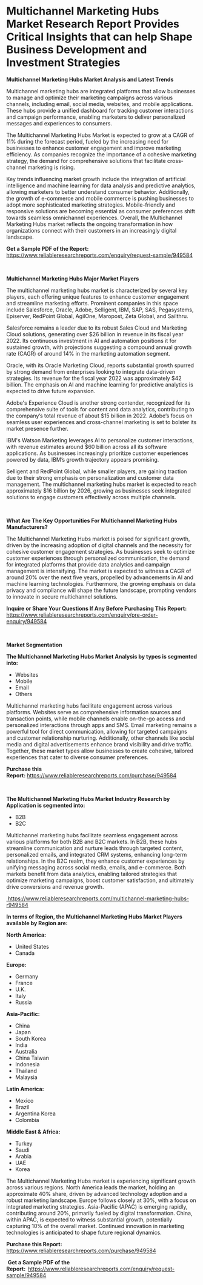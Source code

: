 <p><h1>Multichannel Marketing Hubs Market Research Report Provides Critical Insights that can help Shape Business Development and Investment Strategies</h1></p><p><strong>Multichannel Marketing Hubs Market Analysis and Latest Trends</strong></p>
<p><p>Multichannel marketing hubs are integrated platforms that allow businesses to manage and optimize their marketing campaigns across various channels, including email, social media, websites, and mobile applications. These hubs provide a unified dashboard for tracking customer interactions and campaign performance, enabling marketers to deliver personalized messages and experiences to consumers.</p><p>The Multichannel Marketing Hubs Market is expected to grow at a CAGR of 11% during the forecast period, fueled by the increasing need for businesses to enhance customer engagement and improve marketing efficiency. As companies recognize the importance of a cohesive marketing strategy, the demand for comprehensive solutions that facilitate cross-channel marketing is rising. </p><p>Key trends influencing market growth include the integration of artificial intelligence and machine learning for data analysis and predictive analytics, allowing marketers to better understand consumer behavior. Additionally, the growth of e-commerce and mobile commerce is pushing businesses to adopt more sophisticated marketing strategies. Mobile-friendly and responsive solutions are becoming essential as consumer preferences shift towards seamless omnichannel experiences. Overall, the Multichannel Marketing Hubs market reflects the ongoing transformation in how organizations connect with their customers in an increasingly digital landscape.</p></p>
<p><strong>Get a Sample PDF of the Report:&nbsp;</strong> <a href="https://www.reliableresearchreports.com/enquiry/request-sample/949584?utm_campaign=2098&utm_medium=2&utm_source=Github&utm_content=ia&utm_term=18042025&utm_id=multichannel-marketing-hubs">https://www.reliableresearchreports.com/enquiry/request-sample/949584</a></p>
<p>&nbsp;</p>
<p><strong>Multichannel Marketing Hubs Major Market Players</strong></p>
<p><p>The multichannel marketing hubs market is characterized by several key players, each offering unique features to enhance customer engagement and streamline marketing efforts. Prominent companies in this space include Salesforce, Oracle, Adobe, Selligent, IBM, SAP, SAS, Pegasystems, Episerver, RedPoint Global, AgilOne, Maropost, Zeta Global, and Sailthru.</p><p>Salesforce remains a leader due to its robust Sales Cloud and Marketing Cloud solutions, generating over $26 billion in revenue in its fiscal year 2022. Its continuous investment in AI and automation positions it for sustained growth, with projections suggesting a compound annual growth rate (CAGR) of around 14% in the marketing automation segment.</p><p>Oracle, with its Oracle Marketing Cloud, reports substantial growth spurred by strong demand from enterprises looking to integrate data-driven strategies. Its revenue for the fiscal year 2022 was approximately $42 billion. The emphasis on AI and machine learning for predictive analytics is expected to drive future expansion.</p><p>Adobe's Experience Cloud is another strong contender, recognized for its comprehensive suite of tools for content and data analytics, contributing to the company’s total revenue of about $15 billion in 2022. Adobe’s focus on seamless user experiences and cross-channel marketing is set to bolster its market presence further.</p><p>IBM's Watson Marketing leverages AI to personalize customer interactions, with revenue estimates around $60 billion across all its software applications. As businesses increasingly prioritize customer experiences powered by data, IBM’s growth trajectory appears promising.</p><p>Selligent and RedPoint Global, while smaller players, are gaining traction due to their strong emphasis on personalization and customer data management. The multichannel marketing hubs market is expected to reach approximately $16 billion by 2026, growing as businesses seek integrated solutions to engage customers effectively across multiple channels.</p></p>
<p>&nbsp;</p>
<p><strong>What Are The Key Opportunities For Multichannel Marketing Hubs Manufacturers?</strong></p>
<p><p>The Multichannel Marketing Hubs market is poised for significant growth, driven by the increasing adoption of digital channels and the necessity for cohesive customer engagement strategies. As businesses seek to optimize customer experiences through personalized communication, the demand for integrated platforms that provide data analytics and campaign management is intensifying. The market is expected to witness a CAGR of around 20% over the next five years, propelled by advancements in AI and machine learning technologies. Furthermore, the growing emphasis on data privacy and compliance will shape the future landscape, prompting vendors to innovate in secure multichannel solutions.</p></p>
<p><strong>Inquire or Share Your Questions If Any Before Purchasing This Report:</strong> <a href="https://www.reliableresearchreports.com/enquiry/pre-order-enquiry/949584?utm_campaign=2098&utm_medium=2&utm_source=Github&utm_content=ia&utm_term=18042025&utm_id=multichannel-marketing-hubs">https://www.reliableresearchreports.com/enquiry/pre-order-enquiry/949584</a></p>
<p>&nbsp;</p>
<p><strong>Market Segmentation</strong></p>
<p><strong>The Multichannel Marketing Hubs Market Analysis by types is segmented into:</strong></p>
<p><ul><li>Websites</li><li>Mobile</li><li>Email</li><li>Others</li></ul></p>
<p><p>Multichannel marketing hubs facilitate engagement across various platforms. Websites serve as comprehensive information sources and transaction points, while mobile channels enable on-the-go access and personalized interactions through apps and SMS. Email marketing remains a powerful tool for direct communication, allowing for targeted campaigns and customer relationship nurturing. Additionally, other channels like social media and digital advertisements enhance brand visibility and drive traffic. Together, these market types allow businesses to create cohesive, tailored experiences that cater to diverse consumer preferences.</p></p>
<p><strong>Purchase this Report:&nbsp;</strong><a href="https://www.reliableresearchreports.com/purchase/949584?utm_campaign=2098&utm_medium=2&utm_source=Github&utm_content=ia&utm_term=18042025&utm_id=multichannel-marketing-hubs">https://www.reliableresearchreports.com/purchase/949584</a></p>
<p>&nbsp;</p>
<p><strong>The Multichannel Marketing Hubs Market Industry Research by Application is segmented into:</strong></p>
<p><ul><li>B2B</li><li>B2C</li></ul></p>
<p><p>Multichannel marketing hubs facilitate seamless engagement across various platforms for both B2B and B2C markets. In B2B, these hubs streamline communication and nurture leads through targeted content, personalized emails, and integrated CRM systems, enhancing long-term relationships. In the B2C realm, they enhance customer experiences by unifying messaging across social media, emails, and e-commerce. Both markets benefit from data analytics, enabling tailored strategies that optimize marketing campaigns, boost customer satisfaction, and ultimately drive conversions and revenue growth.</p></p>
<p><a href="https://www.reliableresearchreports.com/multichannel-marketing-hubs-r949584?utm_campaign=2098&utm_medium=2&utm_source=Github&utm_content=ia&utm_term=18042025&utm_id=multichannel-marketing-hubs">&nbsp;https://www.reliableresearchreports.com/multichannel-marketing-hubs-r949584</a></p>
<p><strong>In terms of Region, the Multichannel Marketing Hubs Market Players available by Region are:</strong></p>
<p>
    <p> <strong> North America: </strong>
        <ul>
            <li>United States</li>
            <li>Canada</li>
        </ul>
        </p> 
    <p> <strong> Europe: </strong>
        <ul>
            <li>Germany</li>
            <li>France</li>
            <li>U.K.</li>
            <li>Italy</li>
            <li>Russia</li>
        </ul>
        </p> 
    <p> <strong> Asia-Pacific: </strong>
        <ul>
            <li>China</li>
            <li>Japan</li>
            <li>South Korea</li>
            <li>India</li>
            <li>Australia</li>
            <li>China Taiwan</li>
            <li>Indonesia</li>
            <li>Thailand</li>
            <li>Malaysia</li>
        </ul>
        </p> 
    <p> <strong> Latin America: </strong>
        <ul>
            <li>Mexico</li>
            <li>Brazil</li>
            <li>Argentina Korea</li>
            <li>Colombia</li>
        </ul>
        </p> 
    <p> <strong> Middle East & Africa: </strong>
        <ul>
            <li>Turkey</li>
            <li>Saudi</li>
            <li>Arabia</li>
            <li>UAE</li>
            <li>Korea</li>
        </ul>
    </p>
    </p>
<p><p>The Multichannel Marketing Hubs market is experiencing significant growth across various regions. North America leads the market, holding an approximate 40% share, driven by advanced technology adoption and a robust marketing landscape. Europe follows closely at 30%, with a focus on integrated marketing strategies. Asia-Pacific (APAC) is emerging rapidly, contributing around 20%, primarily fueled by digital transformation. China, within APAC, is expected to witness substantial growth, potentially capturing 10% of the overall market. Continued innovation in marketing technologies is anticipated to shape future regional dynamics.</p></p>
<p><strong>Purchase this Report: </strong><a href="https://www.reliableresearchreports.com/purchase/949584?utm_campaign=2098&utm_medium=2&utm_source=Github&utm_content=ia&utm_term=18042025&utm_id=multichannel-marketing-hubs">https://www.reliableresearchreports.com/purchase/949584</a></p>
<p>&nbsp;<strong>Get a Sample PDF of the Report:&nbsp;&nbsp;</strong><a href="https://www.reliableresearchreports.com/enquiry/request-sample/949584?utm_campaign=2098&utm_medium=2&utm_source=Github&utm_content=ia&utm_term=18042025&utm_id=multichannel-marketing-hubs">https://www.reliableresearchreports.com/enquiry/request-sample/949584</a></p>
<p><strong></strong></p>
<p><p></p><p></p><p></p></p>